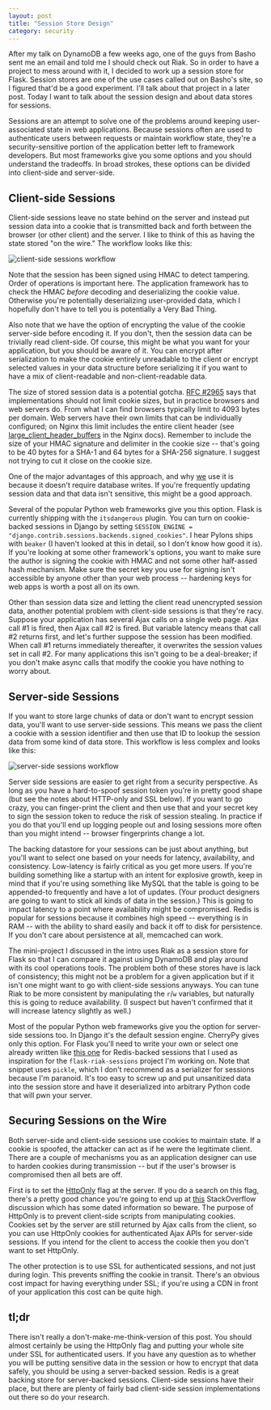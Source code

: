 ```yaml
---
layout: post
title: "Session Store Design"
category: security
---
```


After my talk on DynamoDB a few weeks ago, one of the guys from Basho sent me an email and told me I should check out Riak. So in order to have a project to mess around with it, I decided to work up a session store for Flask. Session stores are one of the use cases called out on Basho's site, so I figured that'd be a good experiment. I'll talk about that project in a later post. Today I want to talk about the session design and about data stores for sessions.

Sessions are an attempt to solve one of the problems around keeping user-associated state in web applications. Because sessions often are used to authenticate users between requests or maintain workflow state, they're a security-sensitive portion of the application better left to framework developers. But most frameworks give you some options and you should understand the tradeoffs. In broad strokes, these options can be divided into client-side and server-side.

Client-side Sessions
----

Client-side sessions leave no state behind on the server and instead put session data into a cookie that is transmitted back and forth between the browser (or other client) and the server. I like to think of this as having the state stored "on the wire." The workflow looks like this:

![client-side sessions workflow](http://0x74696d.com/slides/images/20130627/client-side-sessions.png)

Note that the session has been signed using HMAC to detect tampering. Order of operations is important here. The application framework has to check the HMAC *before* decoding and deserializing the cookie value. Otherwise you're potentially deserializing user-provided data, which I hopefully don't have to tell you is potentially a Very Bad Thing.

Also note that we have the option of encrypting the value of the cookie server-side before encoding it. If you don't, then the session data can be trivially read client-side. Of course, this might be what you want for your application, but you should be aware of it. You can encrypt after serialization to make the cookie entirely unreadable to the client or encrypt selected values in your data structure before serializing it if you want to have a mix of client-readable and non-client-readable data.

The size of stored session data is a potential gotcha. [RFC #2965](http://www.ietf.org/rfc/rfc2965.txt) says that implementations should not limit cookie sizes, but in practice browsers and web servers do. From what I can find browsers typically limit to 4093 bytes per domain. Web servers have their own limits that can be individually configured; on Nginx this limit includes the entire client header (see [large_client_header_buffers](http://wiki.nginx.org/HttpCoreModule#large_client_header_buffers) in the Nginx docs). Remember to include the size of your HMAC signature and delimiter in the cookie size -- that's going to be 40 bytes for a SHA-1 and 64 bytes for a SHA-256 signature. I suggest not trying to cut it close on the cookie size.

One of the major advantages of this approach, and why [we](http://www.dramafever.com) use it is because it doesn't require database writes. If you're frequently updating session data and that data isn't sensitive, this might be a good approach.

Several of the popular Python web frameworks give you this option. Flask is currently shipping with the `itsdangerous` plugin. You can turn on cookie-backed sessions in Django by setting `SESSION_ENGINE = "django.contrib.sessions.backends.signed_cookies"`. I hear Pylons ships with `beaker` (I haven't looked at this in detail, so I don't know how good it is). If you're looking at some other framework's options, you want to make sure the author is signing the cookie with HMAC and not some other half-assed hash mechanism. Make sure the secret key you use for signing isn't accessible by anyone other than your web process -- hardening keys for web apps is worth a post all on its own.

Other than session data size and letting the client read unencrypted session data, another potential problem with client-side sessions is that they're racy. Suppose your application has several Ajax calls on a single web page. Ajax call #1 is fired, then Ajax call #2 is fired. But variable latency means that call #2 returns first, and let's further suppose the session has been modified. When call #1 returns immediately thereafter, it overwrites the session values set in call #2. For many applications this isn't going to be a deal-breaker; if you don't make async calls that modify the cookie you have nothing to worry about.


Server-side Sessions
----

If you want to store large chunks of data or don't want to encrypt session data, you'll want to use server-side sessions. This means we pass the client a cookie with a session identifier and then use that ID to lookup the session data from some kind of data store. This workflow is less complex and looks like this:

![server-side sessions workflow](http://0x74696d.com/slides/images/20130627/server-side-sessions.png)

Server side sessions are easier to get right from a security perspective. As long as you have a hard-to-spoof session token you're in pretty good shape (but see the notes about HTTP-only and SSL below). If you want to go crazy, you can finger-print the client and then use that and your secret key to sign the session token to reduce the risk of session stealing. In practice if you do that you'll end up logging people out and losing sessions more often than you might intend -- browser fingerprints change a lot.

The backing datastore for your sessions can be just about anything, but you'll want to select one based on your needs for latency, availability, and consistency. Low-latency is fairly critical as you get more users. If you're building something like a startup with an intent for explosive growth, keep in mind that if you're using something like MySQL that the table is going to be appended-to frequently and have a lot of updates. (Your product designers are going to want to stick all kinds of data in the session.) This is going to impact latency to a point where availability might be compromised. Redis is popular for sessions because it combines high speed -- everything is in RAM -- with the ability to shard easily and back it off to disk for persistence. If you don't care about persistence at all, memcached can work.

The mini-project I discussed in the intro uses Riak as a session store for Flask so that I can compare it against using DynamoDB and play around with its cool operations tools. The problem both of these stores have is lack of consistency; this might not be a problem for a given application but if it isn't one might want to go with client-side sessions anyways. You can tune Riak to be more consistent by manipulating the `r`/`w` variables, but naturally this is going to reduce availability. (I suspect but haven't confirmed that it will increase latency slightly as well.)

Most of the popular Python web frameworks give you the option for server-side sessions too. In Django it's the default session engine. CherryPy gives only this option. For Flask you'll need to write your own or select one already written like [this one](http://flask.pocoo.org/snippets/75/) for Redis-backed sessions that I used as inspiration for the `flask-riak-sessions` project I'm working on. Note that snippet uses `pickle`, which I don't recommend as a serializer for sessions because I'm paranoid. It's too easy to screw up and put unsanitized data into the session store and have it deserialized into arbitrary Python code that will pwn your server.


Securing Sessions on the Wire
----

Both server-side and client-side sessions use cookies to maintain state. If a cookie is spoofed, the attacker can act as if he were the legitimate client. There are a couple of mechanisms you as an application designer can use to harden cookies during transmission -- but if the user's browser is compromised then all bets are off.

First is to set the [HttpOnly](http://tools.ietf.org/html/rfc6265#section-5.2.6) flag at the server. If you do a search on this flag, there's a pretty good chance you're going to end up at [this](http://stackoverflow.com/questions/27972/how-do-httponly-cookies-work-with-ajax-requests) StackOverflow discussion which has some dated information so beware. The purpose of HttpOnly is to prevent client-side scripts from manipulating cookies. Cookies set by the server are still returned by Ajax calls from the client, so you can use HttpOnly cookies for authenticated Ajax APIs for server-side sessions. If you intend for the client to access the cookie then you don't want to set HttpOnly.

The other protection is to use SSL for authenticated sessions, and not just during login. This prevents sniffing the cookie in transit. There's an obvious cost impact for having everything under SSL; if you're using a CDN in front of your application this cost can be quite high.


tl;dr
----

There isn't really a don't-make-me-think-version of this post. You should almost certainly be using the HttpOnly flag and putting your whole site under SSL for authenticated users. If you have any question as to whether you will be putting sensitive data in the session or how to encrypt that data safely, you should be using a server-backed session. Redis is a great backing store for server-backed sessions. Client-side sessions have their place, but there are plenty of fairly bad client-side session implementations out there so do your research.
